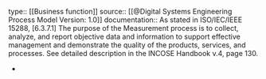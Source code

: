 type:: [[Business function]]
source:: [[@Digital Systems Engineering Process Model Version: 1.0]]
documentation:: As stated in ISO/IEC/IEEE 15288, [6.3.7.1] The purpose of the Measurement process is to collect, analyze, and report objective data and information to support effective management and demonstrate the quality of the products, services, and processes.  See detailed description in the INCOSE Handbook v.4, page 130.

-